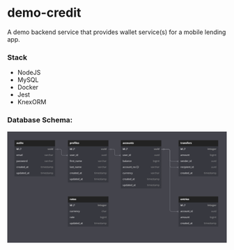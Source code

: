 # demo-credit
A demo backend service that provides wallet service(s) for a mobile lending app.

### Stack
- NodeJS
- MySQL
- Docker
- Jest
- KnexORM

### Database Schema:
![Database Schema](db-schema.png)
